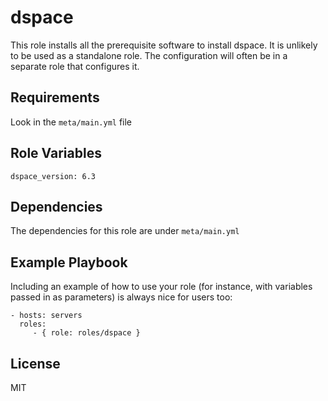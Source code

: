 dspace
=========

This role installs all the prerequisite software to install dspace. It is
unlikely to be used as a standalone role. The configuration will often be in a
separate role that configures it.

Requirements
------------

Look in the `meta/main.yml` file

Role Variables
--------------

```
dspace_version: 6.3
```

Dependencies
------------

The dependencies for this role are under `meta/main.yml`

Example Playbook
----------------

Including an example of how to use your role (for instance, with variables
passed in as parameters) is always nice for users too:

    - hosts: servers
      roles:
         - { role: roles/dspace }

License
-------

MIT
